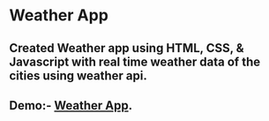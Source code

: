 # Weather App
## Created Weather app using HTML, CSS, & Javascript with real time weather data of the cities using weather api.

## Demo:- [Weather App](https://weather-app-three-dusky-92.vercel.app/).
